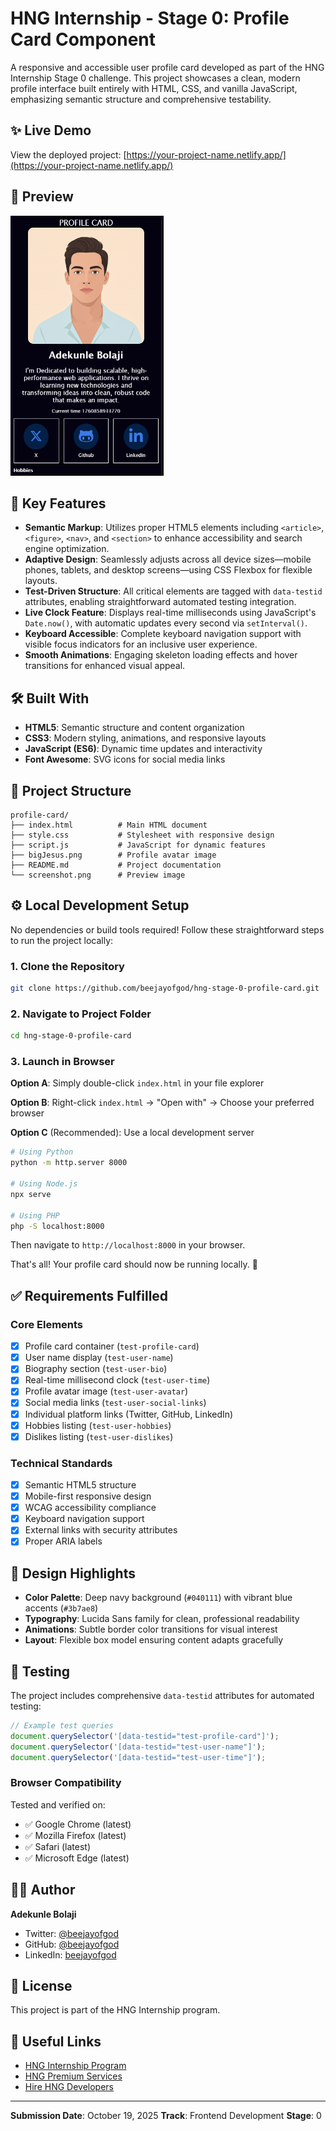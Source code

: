 # HNG Internship - Stage 0: Profile Card Component

A responsive and accessible user profile card developed as part of the HNG Internship Stage 0 challenge. This project showcases a clean, modern profile interface built entirely with HTML, CSS, and vanilla JavaScript, emphasizing semantic structure and comprehensive testability.

## ✨ Live Demo

View the deployed project: [https://your-project-name.netlify.app/](https://your-project-name.netlify.app/)

## 📸 Preview

![Profile Card Screenshot](screenshot.png)


## 🚀 Key Features

-   **Semantic Markup**: Utilizes proper HTML5 elements including `<article>`, `<figure>`, `<nav>`, and `<section>` to enhance accessibility and search engine optimization.
-   **Adaptive Design**: Seamlessly adjusts across all device sizes—mobile phones, tablets, and desktop screens—using CSS Flexbox for flexible layouts.
-   **Test-Driven Structure**: All critical elements are tagged with `data-testid` attributes, enabling straightforward automated testing integration.
-   **Live Clock Feature**: Displays real-time milliseconds using JavaScript's `Date.now()`, with automatic updates every second via `setInterval()`.
-   **Keyboard Accessible**: Complete keyboard navigation support with visible focus indicators for an inclusive user experience.
-   **Smooth Animations**: Engaging skeleton loading effects and hover transitions for enhanced visual appeal.

## 🛠️ Built With

-   **HTML5**: Semantic structure and content organization
-   **CSS3**: Modern styling, animations, and responsive layouts
-   **JavaScript (ES6)**: Dynamic time updates and interactivity
-   **Font Awesome**: SVG icons for social media links

## 📂 Project Structure

```
profile-card/
├── index.html          # Main HTML document
├── style.css           # Stylesheet with responsive design
├── script.js           # JavaScript for dynamic features
├── bigJesus.png        # Profile avatar image
├── README.md           # Project documentation
└── screenshot.png      # Preview image
```

## ⚙️ Local Development Setup

No dependencies or build tools required! Follow these straightforward steps to run the project locally:

### 1. Clone the Repository

```bash
git clone https://github.com/beejayofgod/hng-stage-0-profile-card.git
```

### 2. Navigate to Project Folder

```bash
cd hng-stage-0-profile-card
```

### 3. Launch in Browser

**Option A**: Simply double-click `index.html` in your file explorer

**Option B**: Right-click `index.html` → "Open with" → Choose your preferred browser

**Option C** (Recommended): Use a local development server

```bash
# Using Python
python -m http.server 8000

# Using Node.js
npx serve

# Using PHP
php -S localhost:8000
```

Then navigate to `http://localhost:8000` in your browser.

That's all! Your profile card should now be running locally. 🎉

## ✅ Requirements Fulfilled

### Core Elements

-   [x] Profile card container (`test-profile-card`)
-   [x] User name display (`test-user-name`)
-   [x] Biography section (`test-user-bio`)
-   [x] Real-time millisecond clock (`test-user-time`)
-   [x] Profile avatar image (`test-user-avatar`)
-   [x] Social media links (`test-user-social-links`)
-   [x] Individual platform links (Twitter, GitHub, LinkedIn)
-   [x] Hobbies listing (`test-user-hobbies`)
-   [x] Dislikes listing (`test-user-dislikes`)

### Technical Standards

-   [x] Semantic HTML5 structure
-   [x] Mobile-first responsive design
-   [x] WCAG accessibility compliance
-   [x] Keyboard navigation support
-   [x] External links with security attributes
-   [x] Proper ARIA labels

## 🎨 Design Highlights

-   **Color Palette**: Deep navy background (`#040111`) with vibrant blue accents (`#3b7ae8`)
-   **Typography**: Lucida Sans family for clean, professional readability
-   **Animations**: Subtle border color transitions for visual interest
-   **Layout**: Flexible box model ensuring content adapts gracefully

## 🧪 Testing

The project includes comprehensive `data-testid` attributes for automated testing:

```javascript
// Example test queries
document.querySelector('[data-testid="test-profile-card"]');
document.querySelector('[data-testid="test-user-name"]');
document.querySelector('[data-testid="test-user-time"]');
```

### Browser Compatibility

Tested and verified on:

-   ✅ Google Chrome (latest)
-   ✅ Mozilla Firefox (latest)
-   ✅ Safari (latest)
-   ✅ Microsoft Edge (latest)

## 👨‍💻 Author

**Adekunle Bolaji**

-   Twitter: [@beejayofgod](https://twitter.com/beejayofgod)
-   GitHub: [@beejayofgod](https://github.com/beejayofgod)
-   LinkedIn: [beejayofgod](https://linkedin.com/in/beejayofgod)

## 📝 License

This project is part of the HNG Internship program.

## 🔗 Useful Links

-   [HNG Internship Program](https://hng.tech/internship)
-   [HNG Premium Services](https://hng.tech/premium)
-   [Hire HNG Developers](https://hng.tech/hire)

---

**Submission Date**: October 19, 2025
**Track**: Frontend Development
**Stage**: 0
